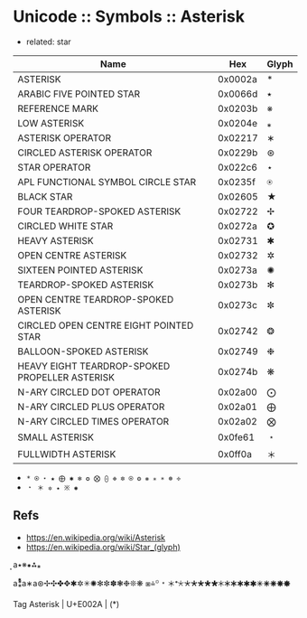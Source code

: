 # Unicode :: Symbols :: Asterisk

- related: star

Name                                            | Hex     | Glyph
------------------------------------------------|---------|------
ASTERISK                                        | 0x0002a | *
ARABIC FIVE POINTED STAR                        | 0x0066d | ٭
REFERENCE MARK                                  | 0x0203b | ※
LOW ASTERISK                                    | 0x0204e | ⁎
ASTERISK OPERATOR                               | 0x02217 | ∗
CIRCLED ASTERISK OPERATOR                       | 0x0229b | ⊛
STAR OPERATOR                                   | 0x022c6 | ⋆
APL FUNCTIONAL SYMBOL CIRCLE STAR               | 0x0235f | ⍟
BLACK STAR                                      | 0x02605 | ★
FOUR TEARDROP-SPOKED ASTERISK                   | 0x02722 | ✢
CIRCLED WHITE STAR                              | 0x0272a | ✪
HEAVY ASTERISK                                  | 0x02731 | ✱
OPEN CENTRE ASTERISK                            | 0x02732 | ✲
SIXTEEN POINTED ASTERISK                        | 0x0273a | ✺
TEARDROP-SPOKED ASTERISK                        | 0x0273b | ✻
OPEN CENTRE TEARDROP-SPOKED ASTERISK            | 0x0273c | ✼
CIRCLED OPEN CENTRE EIGHT POINTED STAR          | 0x02742 | ❂
BALLOON-SPOKED ASTERISK                         | 0x02749 | ❉
HEAVY EIGHT TEARDROP-SPOKED PROPELLER ASTERISK  | 0x0274b | ❋
N-ARY CIRCLED DOT OPERATOR                      | 0x02a00 | ⨀
N-ARY CIRCLED PLUS OPERATOR                     | 0x02a01 | ⨁
N-ARY CIRCLED TIMES OPERATOR                    | 0x02a02 | ⨂
SMALL ASTERISK                                  | 0x0fe61 | ﹡
FULLWIDTH ASTERISK                              | 0x0ff0a | ＊



- `* ⍟ ⋆ ★ ⨁ ✱ ✻ ✪ ⨂ ⨀ ❉ ✼ ⍟ ❂ ❋ ⁎ ∗ ⊛ ✢`
- `﹡ ＊ ✲ ٭ ※ ✺`







## Refs

- https://en.wikipedia.org/wiki/Asterisk
- https://en.wikipedia.org/wiki/Star_(glyph)


͙a٭※⁕⁂⁎

a⁑⃰a∗a⊛✢✣✤✥✱✲✳✺✻✼✽❃❉❊❋
⧆⩮꙳﹡＊𝆯🞯🞰🞱🞲🞳🞴🞵🞶🞷🞸🞹🞺🞻🞼🞽🞾🞿

Tag Asterisk | U+E002A | (*)
